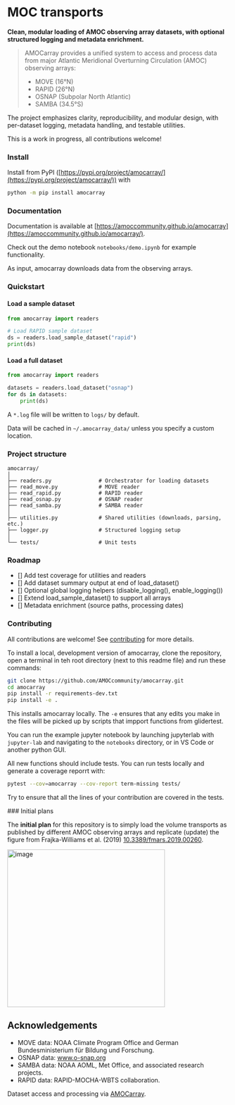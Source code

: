 # MOC transports

**Clean, modular loading of AMOC observing array datasets, with optional structured logging and metadata enrichment.**

> AMOCarray provides a unified system to access and process data from major Atlantic Meridional Overturning Circulation (AMOC) observing arrays:
> - MOVE (16°N)
> - RAPID (26°N)
> - OSNAP (Subpolar North Atlantic)
> - SAMBA (34.5°S)

The project emphasizes clarity, reproducibility, and modular design, with per-dataset logging, metadata handling, and testable utilities.

This is a work in progress, all contributions welcome!

### Install

Install from PyPI ([https://pypi.org/project/amocarray/](https://pypi.org/project/amocarray/)) with
```sh
python -m pip install amocarray
```

### Documentation

Documentation is available at [https://amoccommunity.github.io/amocarray](https://amoccommunity.github.io/amocarray/).

Check out the demo notebook `notebooks/demo.ipynb` for example functionality.

As input, amocarray downloads data from the observing arrays.

### Quickstart

#### Load a sample dataset
```python
from amocarray import readers

# Load RAPID sample dataset
ds = readers.load_sample_dataset("rapid")
print(ds)
```

#### Load a full dataset

```python
from amocarray import readers

datasets = readers.load_dataset("osnap")
for ds in datasets:
    print(ds)
```
A `*.log` file will be written to `logs/` by default.

Data will be cached in `~/.amocarray_data/` unless you specify a custom location.

### Project structure

```
amocarray/
│
├── readers.py               # Orchestrator for loading datasets
├── read_move.py             # MOVE reader
├── read_rapid.py            # RAPID reader
├── read_osnap.py            # OSNAP reader
├── read_samba.py            # SAMBA reader
│
├── utilities.py             # Shared utilities (downloads, parsing, etc.)
├── logger.py                # Structured logging setup
│
└── tests/                   # Unit tests
```

### Roadmap

- [] Add test coverage for utilities and readers
- [] Add dataset summary output at end of load_dataset()
- [] Optional global logging helpers (disable_logging(), enable_logging())
- [] Extend load_sample_dataset() to support all arrays
- [] Metadata enrichment (source paths, processing dates)


### Contributing

All contributions are welcome!  See [contributing](CONTRIBUTING.md) for more details.

To install a local, development version of amocarray, clone the repository, open a terminal in teh root directory (next to this readme file) and run these commands:

```sh
git clone https://github.com/AMOCcommunity/amocarray.git
cd amocarray
pip install -r requirements-dev.txt
pip install -e .
```
This installs amocarray locally.  The `-e` ensures that any edits you make in the files will be picked up by scripts that impport functions from glidertest.

You can run the example jupyter notebook by launching jupyterlab with `jupyter-lab` and navigating to the `notebooks` directory, or in VS Code or another python GUI.

All new functions should include tests.  You can run tests locally and generate a coverage reporrt with:
```sh
pytest --cov=amocarray --cov-report term-missing tests/
```

Try to ensure that all the lines of your contribution are covered in the tests.


### Initial plans


The **initial plan** for this repository is to simply load the volume transports as published by different AMOC observing arrays and replicate (update) the figure from Frajka-Williams et al. (2019) [10.3389/fmars.2019.00260](https://doi.org/10.3389/fmars.2019.00260).

<img width="358" alt="image" src="https://github.com/user-attachments/assets/fb35a276-a41e-4cef-b78f-9c3c46710466" />



## Acknowledgements

- MOVE data: NOAA Climate Program Office and German Bundesministerium für Bildung und Forschung.
- OSNAP data: www.o-snap.org
- SAMBA data: NOAA AOML, Met Office, and associated research projects.
- RAPID data: RAPID-MOCHA-WBTS collaboration.

Dataset access and processing via [AMOCarray](https://github.com/AMOCcommunity/amocarray).
